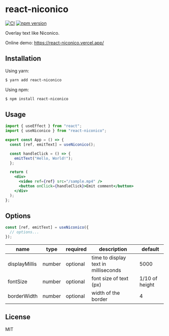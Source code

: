 # react-niconico

[![CI](https://github.com/dqn/react-niconico/workflows/CI/badge.svg)](https://github.com/dqn/react-niconico/actions)
[![npm version](https://img.shields.io/npm/v/react-niconico.svg)](https://www.npmjs.com/package/react-niconico)

Overlay text like Niconico.

Online demo: https://react-niconico.vercel.app/

## Installation

Using yarn:

```bash
$ yarn add react-niconico
```

Using npm:

```bash
$ npm install react-niconico
```

## Usage

```jsx
import { useEffect } from "react";
import { useNiconico } from "react-niconico";

export const App = () => {
  const [ref, emitText] = useNiconico();

  const handleClick = () => {
    emitText("Hello, World!");
  };

  return (
    <div>
      <video ref={ref} src="/sample.mp4" />
      <button onClick={handleClick}>Emit comment</button>
    </div>
  );
};
```

## Options

```ts
const [ref, emitText] = useNiconico({
  // options...
});
```

| name          | type   | required | description                          | default        |
| ------------- | ------ | -------- | ------------------------------------ | -------------- |
| displayMillis | number | optional | time to display text in milliseconds | 5000           |
| fontSize      | number | optional | font size of text (px)               | 1/10 of height |
| borderWidth   | number | optional | width of the border                  | 4              |

## License

MIT
